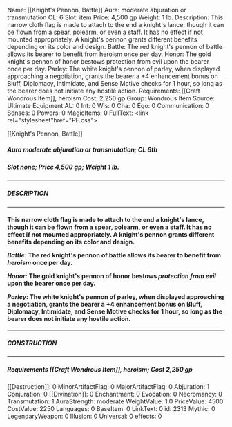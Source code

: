 Name: [[Knight's Pennon, Battle]]
Aura: moderate abjuration or transmutation
CL: 6
Slot: item
Price: 4,500 gp
Weight: 1 lb.
Description: This narrow cloth flag is made to attach to the end a knight's lance, though it can be flown from a spear, polearm, or even a staff. It has no effect if not mounted appropriately. A knight's pennon grants different benefits depending on its color and design. Battle: The red knight's pennon of battle allows its bearer to benefit from heroism once per day. Honor: The gold knight's pennon of honor bestows protection from evil upon the bearer once per day. Parley: The white knight's pennon of parley, when displayed approaching a negotiation, grants the bearer a +4 enhancement bonus on Bluff, Diplomacy, Intimidate, and Sense Motive checks for 1 hour, so long as the bearer does not initiate any hostile action.
Requirements: [[Craft Wondrous Item]], heroism
Cost: 2,250 gp
Group: Wondrous Item
Source: Ultimate Equipment
AL: 0
Int: 0
Wis: 0
Cha: 0
Ego: 0
Communication: 0
Senses: 0
Powers: 0
MagicItems: 0
FullText: <link rel="stylesheet"href="PF.css"><div class="heading"><p class="alignleft">[[Knight's Pennon, Battle]]</p><div style="clear: both;"></div></div><div><h5><b>Aura </b>moderate abjuration or transmutation; <b>CL </b>6th</h5><h5><b>Slot </b>none; <b>Price </b>4,500 gp; <b>Weight </b>1 lb.</h5></div><hr/><div><h5><b>DESCRIPTION</b></h5></div><hr/><div><h4><p>This narrow cloth flag is made to attach to the end a knight's lance, though it can be flown from a spear, polearm, or even a staff. It has no effect if not mounted appropriately. A knight's pennon grants different benefits depending on its color and design. </p><p><i>Battle</i>: The red knight's pennon of battle allows its bearer to benefit from <i>heroism</i> once per day. </p><p><i>Honor</i>: The gold knight's pennon of honor bestows <i>protection from evil</i> upon the bearer once per day. </p><p><i>Parley</i>: The white knight's pennon of parley, when displayed approaching a negotiation, grants the bearer a +4 enhancement bonus on Bluff, Diplomacy, Intimidate, and Sense Motive checks for 1 hour, so long as the bearer does not initiate any hostile action.</p></h4></div><hr/><div><h5><b>CONSTRUCTION</b></h5></div><hr/><div><h5><b>Requirements </b>[[Craft Wondrous Item]], <i>heroism</i>; <b>Cost </b>2,250 gp</h5></div>
[[Destruction]]: 0
MinorArtifactFlag: 0
MajorArtifactFlag: 0
Abjuration: 1
Conjuration: 0
[[Divination]]: 0
Enchantment: 0
Evocation: 0
Necromancy: 0
Transmutation: 1
AuraStrength: moderate
WeightValue: 1.0
PriceValue: 4500
CostValue: 2250
Languages: 0
BaseItem: 0
LinkText: 0
id: 2313
Mythic: 0
LegendaryWeapon: 0
Illusion: 0
Universal: 0
effects: 0
